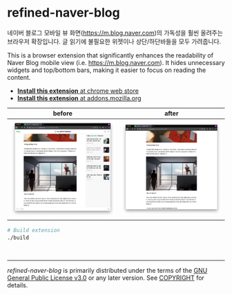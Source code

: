refined-naver-blog
========
네이버 블로그 모바일 뷰 화면(<https://m.blog.naver.com>)의 가독성을 훨씬
올려주는 브라우저 확장입니다. 글 읽기에 불필요한 위젯이나 상단/하단바들을 모두
가려줍니다.

This is a browser extension that significantly enhances the readability of Naver
Blog mobile view (i.e. <https://m.blog.naver.com>). It hides unnecessary widgets
and top/bottom bars, making it easier to focus on reading the content.

- [**Install this extension** at chrome web store](https://chromewebstore.google.com/detail/fmialkkjblegnlnojennknlnhiancjbk)
- [**Install this extension** at addons.mozilla.org](https://addons.mozilla.org/en-US/firefox/addon/refined-naver-blog/)

before    | after
:--------:|:--------:
![before] | ![after]

```bash
# Build extension
./build
```

&nbsp;

---

*refined-naver-blog* is primarily distributed under the terms of the [GNU
General Public License v3.0] or any later version. See [COPYRIGHT] for details.

[before]: https://raw.githubusercontent.com/simnalamburt/i/master/refined-naver-blog/before.png
[after]: https://raw.githubusercontent.com/simnalamburt/i/master/refined-naver-blog/after.png
[GNU General Public License v3.0]: LICENSE
[COPYRIGHT]: COPYRIGHT
